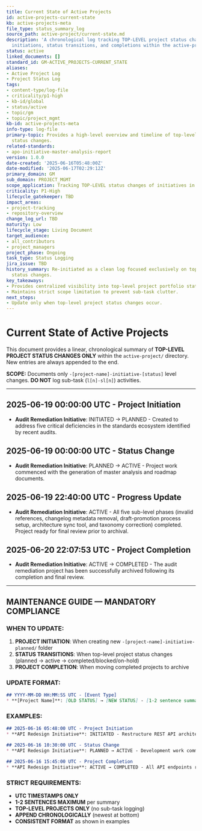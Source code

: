 ```yaml
---
title: Current State of Active Projects
id: active-projects-current-state
kb: active-projects-meta
file_type: status_summary_log
source_path: active-project/current-state.md
description: 'A chronological log tracking TOP-LEVEL project status changes only:
  initiations, status transitions, and completions within the active-project directory.'
status: active
linked_documents: []
standard_id: GM-ACTIVE_PROJECTS-CURRENT_STATE
aliases:
- Active Project Log
- Project Status Log
tags:
- content-type/log-file
- criticality/p1-high
- kb-id/global
- status/active
- topic/gm
- topic/project_mgmt
kb-id: active-projects-meta
info-type: log-file
primary-topic: Provides a high-level overview and timeline of top-level active project
  status changes.
related-standards:
- apo-initiative-master-analysis-report
version: 1.0.0
date-created: '2025-06-16T05:48:00Z'
date-modified: '2025-06-17T02:29:12Z'
primary_domain: GM
sub_domain: PROJECT_MGMT
scope_application: Tracking TOP-LEVEL status changes of initiatives in active-project/
criticality: P1-High
lifecycle_gatekeeper: TBD
impact_areas:
- project-tracking
- repository-overview
change_log_url: TBD
maturity: Low
lifecycle_stage: Living Document
target_audience:
- all_contributors
- project_managers
project_phase: Ongoing
task_type: Status Logging
jira_issue: TBD
history_summary: Re-initiated as a clean log focused exclusively on top-level project
  status changes.
key_takeaways:
- Provides centralized visibility into top-level project portfolio status.
- Maintains strict scope limitation to prevent sub-task clutter.
next_steps:
- Update only when top-level project status changes occur.
---
```

# Current State of Active Projects

This document provides a linear, chronological summary of **TOP-LEVEL PROJECT STATUS CHANGES ONLY** within the `active-project/` directory. New entries are always appended to the end.

**SCOPE:** Documents only `-[project-name]-initiative-[status]` level changes. **DO NOT** log sub-task (`l[n]-sl[n]`) activities.

---

## 2025-06-19 00:00:00 UTC - Project Initiation
* **Audit Remediation Initiative**: INITIATED → PLANNED - Created to address five critical deficiencies in the standards ecosystem identified by recent audits.

## 2025-06-19 00:00:00 UTC - Status Change
* **Audit Remediation Initiative**: PLANNED → ACTIVE - Project work commenced with the generation of master analysis and roadmap documents.

## 2025-06-19 22:40:00 UTC - Progress Update
* **Audit Remediation Initiative**: ACTIVE - All five sub-level phases (invalid references, changelog metadata removal, draft-promotion process setup, architecture sync tool, and taxonomy correction) completed. Project ready for final review prior to archival.

## 2025-06-20 22:07:53 UTC - Project Completion
* **Audit Remediation Initiative**: ACTIVE → COMPLETED - The audit remediation project has been successfully archived following its completion and final review.

---

## **MAINTENANCE GUIDE — MANDATORY COMPLIANCE**

### **WHEN TO UPDATE:**
1. **PROJECT INITIATION**: When creating new `-[project-name]-initiative-planned/` folder
2. **STATUS TRANSITIONS**: When top-level project status changes (planned → active → completed/blocked/on-hold)
3. **PROJECT COMPLETION**: When moving completed projects to archive

### **UPDATE FORMAT:**
```markdown
## YYYY-MM-DD HH:MM:SS UTC - [Event Type]
* **[Project Name]**: [OLD STATUS] → [NEW STATUS] - [1-2 sentence summary]
```

### **EXAMPLES:**
```markdown
## 2025-06-16 05:48:00 UTC - Project Initiation
* **API Redesign Initiative**: INITIATED - Restructure REST API architecture for improved performance

## 2025-06-16 10:30:00 UTC - Status Change  
* **API Redesign Initiative**: PLANNED → ACTIVE - Development work commenced on API redesign

## 2025-06-16 15:45:00 UTC - Project Completion
* **API Redesign Initiative**: ACTIVE → COMPLETED - All API endpoints redesigned and tested, ready for archival
```

### **STRICT REQUIREMENTS:**
- **UTC TIMESTAMPS ONLY**
- **1-2 SENTENCES MAXIMUM** per summary
- **TOP-LEVEL PROJECTS ONLY** (no sub-task logging)
- **APPEND CHRONOLOGICALLY** (newest at bottom)
- **CONSISTENT FORMAT** as shown in examples

